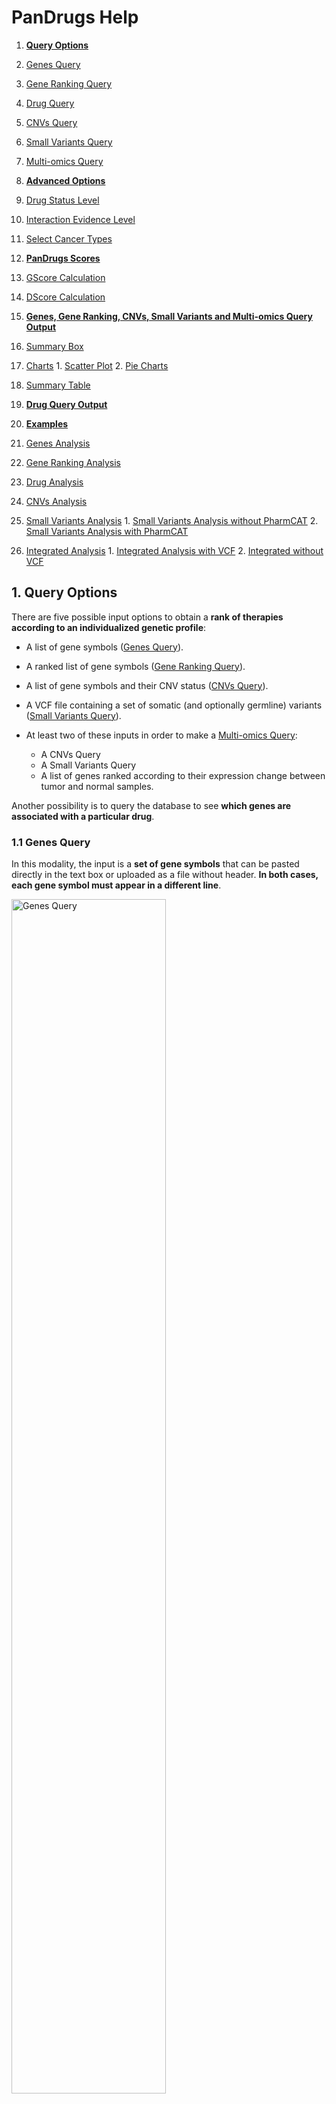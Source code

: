 # PanDrugs Help

1. **[Query Options](#!/help#query-options)**
  1. [Genes Query](#!/help#genes-query)
  2. [Gene Ranking Query](#!/help#gene-ranking-query)
  3. [Drug Query](#!/help#drug-query)
  4. [CNVs Query](#!/help#cnvs-query)
  5. [Small Variants Query](#!/help#vcf-query)
  6. [Multi-omics Query](#!/help#multi-omics-query)

2. **[Advanced Options](#!/help#advanced-options)**
  1. [Drug Status Level](#!/help#drugs-status-level)
  2. [Interaction Evidence Level](#!/help#interaction-evidence-level)
  3. [Select Cancer Types](#!/help#select-cancer-types)

3. **[PanDrugs Scores](#!/help#pandrugs-scores)**
  1. [GScore Calculation](#!/help#gscore-calculation)
  2. [DScore Calculation](#!/help#dscore-calculation)

4. **[Genes, Gene Ranking, CNVs, Small Variants and Multi-omics Query Output](#!/help#genes-gene-rank-cnvs-vcf-and-multi-omics-query-output)**
  1. [Summary Box](#!/help#summary-box)
  2. [Charts](#!/help#drug-status-level)
    1. [Scatter Plot](#!/help#scatter-plot)
    2. [Pie Charts](#!/help#pie-charts)
  2. [Summary Table](#!/help#summary-table)

5. **[Drug Query Output](#!/help#drug-query-output)**

6. **[Examples](#!/help#examples)**
  1. [Genes Analysis](#!/help#examples-genes-query)
  2. [Gene Ranking Analysis](#!/help#examples-gene-ranking-query)
  3. [Drug Analysis](#!/help#examples-drug-query)
  4. [CNVs Analysis](#!/help#examples-cnvs-query)
  5. [Small Variants Analysis](#!/help#examples-vcf-query)
    1. [Small Variants Analysis without PharmCAT](#!/help#examples-vcf-query-no-pharmcat)
    2. [Small Variants Analysis with PharmCAT](#!/help#examples-vcf-query-pharmcat)
  6. [Integrated Analysis](#!/help#examples-integrated-query)
    1. [Integrated Analysis with VCF](#!/help#examples-integrated-query-w-vcf)
    2. [Integrated without VCF](#!/help#examples-integrated-query-wo-vcf)

<!--
7. [DATABASE VERSIONS FOR VCF ANNOTATION](#!/help#database-versions-for-vcf-annotation)
-->

## 1. Query Options<a name="query-options"></a>
There are five possible input options to obtain a **rank of therapies according to an individualized genetic profile**:

  - A list of gene symbols ([Genes Query](#!/help#genes-query)).
  - A ranked list of gene symbols ([Gene Ranking Query](#!/help#gene-ranking-query)).
  - A list of gene symbols and their CNV status ([CNVs Query](#!/help#gene-ranking-query)).
  - A VCF file containing a set of somatic (and optionally germline) variants <!-- corresponding to the GRCh38/hg38 assembly of the human genome -->([Small Variants Query](#!/help#vcf-query)).
  - At least two of these inputs in order to make a [Multi-omics Query](#!/help#multi-omics-query):

    - A CNVs Query
    - A Small Variants Query
    - A list of genes ranked according to their expression change between tumor and normal samples.

Another possibility is to query the database to see **which genes are associated with a particular drug**.

### 1.1 Genes Query<a name="genes-query"></a>
In this modality, the input is a **set of gene symbols** that can be pasted directly in the text box or uploaded as a file without header. **In both cases, each gene symbol must appear in a different line**.

<div style="text-align: left;"><img src="genes-query-01.png" alt="Genes Query" height="70%" width="70%"/>

### 1.2 Gene Ranking Query<a name="gene-ranking-query"></a>
In this query option, it is possible to upload a **ranked list of genes as a [RNK file](https://software.broadinstitute.org/cancer/software/gsea/wiki/index.php/Data_formats#RNK:_Ranked_list_file_format_.28.2A.rnk.29)**.

This file must consist in two tab delimited columns containing gene symbols and the ranking metric, respectively. Each gene symbol must appear in a different line. 

The ranking metric will be scaled between 0 and 1 and will be treated as an user-supplied [GScore]#!/help#gscore), overwritting the precomputed one.

<div style="text-align: left;"><img src="gene-ranking-query-01.png" alt="Gene Ranking Query" height="70%" width="70%"/>

### 1.3 Drug Query<a name="drug-query"></a>
**A single drug** can be queried in order to explore its connection with the genes in the database. PanDrugsdb contains information about drug synonyms. So, as you type a drug name, several suggestions matching your query will appear.

<div style="text-align: left;"><img src="drug-query-01.png" alt="Drug Query" height="70%" width="70%"/>

### 1.4 CNVs Query<a name="cnvs-query"></a>
In this modality, you can upload a **tab delimited** file without headers formed by two columns. The first one must contain a **gene symbol** per line. The second column must indicate the **CNV status** of the correspondind gene (either "AMP" for amplification or "DEL" for deletion). **Diploid genes must not be listed in this file**.

<div style="text-align: left;"><img src="cnvs-query-01.png" alt="CNVs Query" height="70%" width="70%"/>

### 1.5 Small Variants Query<a name="vcf-query"></a>
In this query option, you must upload a **[VCF](https://samtools.github.io/hts-specs/VCFv4.2.pdf)** containing somatic and, optionally, germline variants. <!-- The genomic coordinates in this VCF must correspond to the GRCh38/hg38 assembly of the human genome. -->

**If the input VCF contains germline variants, there is an option to run [PharmCAT](https://pharmcat.org) and include the [Clinical Pharmacogenetics Implementation Consortium (CPIC)](https://cpicpgx.org) drug recommendations in the final drug ranking returned by PanDrugs**. In order to do so, the **input VCF must contain genotype data** with one or two sample columns. These are the two accepted formats:

- A VCF with a **single sample column** containing somatic and germline variants all together. There are not requirements regarding the name of the sample column.
- **Ideally**, a VCF with **two sample columns named "tumor" and "normal"** with the genotypes of the corresponding variant in each sample. Please note that, while the order of the sample columns is indifferent, the names must be strictly "tumor" and "normal".

<div style="text-align: left;"><img src="vcf-query-01.png" alt="Small Variants Query" height="70%" width="70%"/>

To create a new analysis, click on <span style="color:#50AC50">**New variants analysis...**</span> and then select a valid VCF file. You can click on <span style="color:#50AC50">**PharmCAT analysis**</span> and provide a meaningful name for the job. Finally, click on <span style="color:#50AC50">**Submit VCF**</span>.

<div style="text-align: left;"><img src="vcf-query-02.png" alt="New VCF Analysis" height="60%" width="60%"/>

A message indicating that the computation has been successfully submitted will appear. In this message you will get a link in order to follow the computation progress.

<!-- Update image -->
<div style="text-align: left;"><img src="vcf-query-03.png" alt="Small Variants Query Submission Message" height="40%" width="40%"/>

Moreover, if you come back to the <span style="color:#50AC50">**Small Variants**</span> tab or follow the link, you will notice a progress bar associated to your job. As the computation progresses, the completion of the different steps will be indicated in this progress bar.

<!-- Update image -->
<div style="text-align: left;"><img src="vcf-query-04.png" alt="Progress Bar" height="70%" width="70%"/>

During this process, the somatic variants included in the VCF are annotated using Ensembl's [Variant Effect Predictor (VEP)](https://www.ensembl.org/info/docs/tools/vep/index.html) and additional databases. With these annotations, a Variant Score (VScore) is computed for each variant. The final GScore is then calculated as the maximum VScore for the principal transcript of each gene.

If you clicked on <span style="color:#50AC50">**PharmCAT analysis**</span>, the germline variants will be used to query PharmCAT in order to retrieve the CPIC recommendations associated with these variants.

Finally, when the progress bar is complete, you can query PanDrugsdb and obtain a ranking of treatments **tailored to the provided genomics profile**. If you clicked on <span style="color:#50AC50">**PharmCAT analysis**</span>, PanDrugs output will contain CPIC recommendations (if any) for the ranked drugs and a link to PharmCAT's report.

Moreover, it is possible to download a tab delimited file with the annotations for each somatic variant and the corresponding VScore by clicking on <span style="color:#50AC50">**Download VScores**</span> or the PharmCAT report by clicking on <span style="color:#50AC50">**PharmCAT report**</span>.

<!-- Update image -->
<div style="text-align: left;"><img src="vcf-query-05.png" alt="Progress Bar Completed" height="70%" width="70%"/>

If you are logged in PanDrugs, the results of the query will be stored in your personal account. You will be able to access any previous analyses done within the last 6 months and select one of them to make a new query. That is why we encourage you to register [here](https://pandrugs.sing-group.org/#!/login). **Note that the germline variants used to query PharmCAT are deleted immediately and are not stored in our servers**.

### 1.6 Multi-omics Query<a name="multi-omics-query"></a>
You can perform a Multi-omics Query in case you have at least two of these inputs for the same patient:

  - Expression data
  - CNV information
  - A VCF

<div style="text-align: left;"><img src="multi-omics-query-01.png" alt="Multi-omics Query" height="70%" width="70%"/>

In this query option, the expression data can be uploaded as a **[RNK file](https://software.broadinstitute.org/cancer/software/gsea/wiki/index.php/Data_formats#RNK:_Ranked_list_file_format_.28.2A.rnk.29)**.

This file must consist in two tab delimited columns containing gene symbols and the ranking metric, respectively. Each gene symbol must appear in a different line and the ranking metric must reflect the expression change between tumor and normal samples (e.g. a differential expression test statistic).

The files containing CNV information and the VCF must be as detailed in sections [CNVs Query](#!/help#cnvs-query) and [Small Variants Query](#!/help#vcf-query), respectively.

If expression data is available, PanDrugs will compute the 90th percentile of the expression metric and will assign an expression label to each gene in the RNK file:

- **Highly Overexpressed Oncogenes:** Oncogenes with an expression metric above the 90th percentile.
- **Overexpressed:** Genes with an expression metric > 0.
- **Underexpressed:** Genes with an expression metric < 0.
- **Not Expressed:** Genes with no expression information (i.e. genes that appear in any other input).

Then, PanDrugs will query its database with the Highly Overexpressed Oncogenes and/or the genes with known CNV status information, if available. Moreover, if there is a VCF, PanDrugs runs an additional analysis as [detailed before](#!/help#vcf-query).

PanDrugs output will rank all drugs associated with either the Highly Overexpressed Oncogenes, the genes with known CNV status or the genes with somatic alterations. If you clicked on <span style="color:#50AC50">**PharmCAT analysis**</span>, PanDrugs output will contain CPIC recommendations (if any) for the ranked drugs and a link to PharmCAT's report.

## 2. Advanced Options<a name="advanced-options"></a>

Those queries based on genes ([Genes](#!/help#genes-query), [Gene Ranking](#!/help#gene-ranking-query), [CNVs](#!/help#cnvs-query) and [Small Variants](#!/help#vcf-query)) can be adjusted using the panel of advanced options:

<div style="text-align: left;"><img src="advanced-options.png" alt="Advanced Options" height="60%" width="60%"/>

### 2.1 Drug Status Level<a name="drugs-status-level"></a>

Allows to filter therapeutic options according to their approval status for cancer or other pathologies. The options are:

**Cancer:**

- **FDA approved:** FDA approved drugs for cancer treatment.
- **Clinical trials:** Drugs in clinical trials for cancer treatment.

**Other pathologies:**

- **FDA approved:** FDA approved drugs for other conditions or pathologies.
- **Clinical trials:** Drugs in clinical trials for the treatment of other conditions or pathologies.
- **Experimental:** Compounds in pre-clinical phase.

By default, all options are selected so the results include drugs in all the approval status levels.

### 2.2 Interaction Evidence Level<a name="interaction-evidence-level"></a>

Allows to filter therapeutic options according to the type of drug-gene interaction:

- **Direct target <img src="direct-target-interaction.svg" alt="Direct Target" height="25" width="85" style="vertical-align:middle;"/>:** Show drugs that directly target any input gene that contributes to a disease phenotype.

- **Biomarker <img src="biomarker-interaction.svg" alt="Biomarker" height="25" width="85" style="vertical-align:middle;"/>:** Show drugs whose response is associated, based on clinical or pre-clinical evidences, with the genetic status of any input gene.

- **Pathway member <img src="pathway-member-interaction.svg" alt="Pathway Member" height="25" width="135" style="vertical-align:middle;"/>:** Show drugs that target any downstream druggable genes within the pathway of the input genes.

<!-- - **Gene dependency**: Show drugs that target any gene with a genetic dependency on the input genes. -->

By default, all options are selected so the results include all types of drug-gene interactions.

### 2.3 Select Cancer Types<a name="select-cancer-types"></a>

Allows to filter therapeutic options approved for specific cancer types. **Drugs in clinical trials or experimental drugs associated to the input genes will be shown independently of this filter**. If you want your output to only contain approved drugs for the selected cancer types, **you must also filter by FDA approved drugs for cancer** (see [Drug Status Level](#!/help#drugs-status-level) section).

By default, all cancer types are selected.

## 3. PanDrugs Scores<a name="pandrugs-scores"></a>

PanDrugs **ranks the results based on** two scores: the **Gene Score (GScore)** and the **Drug Score (DScore)**.

- The **GScore** measures the **biological relevance of a gene in the tumoral process and its druggability**. It is estimated according to gene essentiality, tumor vulnerability, relevance of the gene in cancer, its druggability level, the biological impact of mutations, the frequency of gene alterations and their clinical implications. The GScore **ranges from 0 to 1**.

- The **DScore** measures the **suitability of the treatment** according to the drug indication and status, type of drug-gene association and curation level of the sources. It **ranges from -1 to 1**, with the negative values corresponding to resistance and the positive values corresponding to sensitivity.

### 3.1 GScore Calculation<a name="gscore-calculation"></a>

PanDrugsdb stores pre-computed GScores for each gene symbol. This score has been calculated according to gene essentiality, tumor vulnerability, relevance of the gene in cancer and its druggability level.

Depending on the type of query, the GScore can suffer modifications:
  
  - **After a Drug Query:** The table shows the pre-computed GScore.

  - **After a Genes or CNVs Query:** The table shows a final GScore for each group of genes. PanDrugs selects the maximum pre-computed GScore among all drug-gene associations for a specific drug.

  - **After a Gene Ranking Query:** The GScore is computed by scaling the ranking metric in the second column between 0 and 1.

  - **After a Small Variants Query:** A Variant Score (VScore) is computed for each variant taking into account their biological impact, their frequency and their clinical implications. The final GScore is then calculated as the maximum VScore for the principal isoform of each gene.

  - **After a Multi-omics Query:** There can be two types of GScores:

    - If the input includes a VCF: The GScores are computed from the VScores as in any other Small Variants Query.
    - If the input incudes a CNV file and/or an expression ranking: The final GScore for the genes with CNVs and/or the Highly Overexpressed Oncogenes is computed as in a CNVs Query.

    If a gene is found in the VCF and any other input file, the GScore computed from VScores has priority over the other GScore.

### 3.2 DScore Calculation<a name="dscore-calculation"></a>

PanDrugsdb stores pre-computed DScores for each drug. This score has been calculated according to the drug indication and approval status, type of drug-gene interaction and drug response.
<!--
<div style="text-align: left;"><img src="pre-computed-dscore.png" alt="Pre-computed DScore" height="70%" width="70%"/>
-->

Depending on the type of query, the DScore can suffer modifications:
  
  - **After a Drug Query:** The table shows the pre-computed DScore.

  - **After any other query:** The table shows a final DScore for each individual drug. PanDrugs selects the maximum pre-computed DScore in absolute value multiplied by its original sign among all drug-gene associations for a specific drug. Then, it modifies this score to account for the approval status of the drug, number of associated genes and their interactions with the drug and curation level of the sources.
  <!--
  <div style="text-align: left;"><img src="final-dscore.png" alt="Collapsed DScore" height="70%" width="70%"/>
  -->

## 4. Genes, Gene Ranking, CNVs, Small Variants and Multi-omics Query Output<a name="genes-gene-rank-cnvs-vcf-and-multi-omics-query-output"></a>

Once the query has been completed, a summary box with the execution details, some plots and a summary table with the drug ranking will appear.

### 4.1 Summary Box<a name="summary-box"></a>

This box details the total number of queried genes as well as the number of genes present and absent in PanDrugsdb. Morever, it specifies the type of query in the title and the [Advanced Options](#!/help#advanced-options) that were selected. If you made a [Small Variants Query](#!/help#vcf-query) with <span style="color:#50AC50">**PharmCAT analysis**</span>, the full PharmCAT's report would be available for download at the summary box.

<!-- Update image -->
<div style="text-align: left;"><img src="summary-box-01.png" alt="Summary Box" height="100%" width="100%"/>

### 4.2 Charts<a name="drug-status-level"></a>

#### 4.2.1 Scatter Plot<a name="scatter-plot"></a>

In this plot, the x and y axes represent the DScore and GScore for each drug, respectively. Positive values of the x axis correspond to sensitivity assignations and negative values represent resistance associations.

The ranked therapies are plotted as points with different shapes, colors and sizes:

- **Shape** indicates the type of drug-gene association.
- **Color** indicates the approval status of the drug.
- **Size** is proportional to the final GScore/DScore ratio.

Moreover, we define two thresholds: DScore = 0.7 and GScore = 0.6 to divide the scatter plot into quadrants. The area above both thresholds is shaded in green and includes the drugs labelled as **Best Therapeutic Candidates**.

You can click and drag the cursor to select any plot region you want to zoom in. In addition, the scatter plot can be printed or downloaded in different formats (PNG, JPEG, PDF or SVG) by clicking on this icon: <img src="download-icon.png" alt="Download Icon" height="15" width="15"/>.

<!-- Update image -->
<div style="text-align: left;"><img src="scatter-plot-01.svg" alt="Scatter Plot" height="80%" width="80%"/>

<!-- Update image -->
<div style="text-align: left;"><img src="scatter-plot-02.svg" alt="Scatter Plot Zoom In" height="80%" width="80%"/>

#### 4.2.2 Pie Charts<a name="pie-charts"></a>

**Drugs by approval status**

This chart shows the percentage of ranked therapies in each approval status group (Approved, Clinical Trials or Experimental).

<div style="text-align: left;"><img src="pie-chart-01.svg" alt="Pie Chart Approval Status" height="70%" width="70%"/>

**Drugs by family**

This chart shows the percentage of ranked therapies that belongs to each drug family.

<div style="text-align: left;"><img src="pie-chart-02.svg" alt="Pie Chart Drug Family" height="70%" width="70%"/>

These two charts can also be printed or downloaded in different formats (PNG, JPEG, PDF or SVG) by clicking on this icon: <img src="download-icon.png" alt="Download Icon" height="18" width="18" style="vertical-align:middle;"/>.

### 4.3 Summary Table<a name="summary-table"></a>

The summary table shows the therapeutic options returned by PanDrugs ranked first by DScore and then by GScore. This table has the following columns:

**1. Gene(s):** Queried genes that have an association with the corresponding drug in PanDrugsdb. Each gene symbol is linked to its page in the [NCBI](https://www.ncbi.nlm.nih.gov/gene).

**2. Drug:** Compound's name. Each drug is linked to its page in [PubChem](https://pubchem.ncbi.nlm.nih.gov).

**3. Interaction:** Drug-gene relationship between the genes and the drug. The value of this column in the collapsed table corresponds to the drug-gene pair with the highest DScore and GScore. Options are:

  - **Direct:** The altered gene is the target or the biomarker of the drug.

    - **Direct target <img src="direct-target-interaction.svg" alt="Direct Target" height="25" width="85" style="vertical-align:middle;"/>**
    - **Biomarker <img src="biomarker-interaction.svg" alt="Biomarker" height="25" width="85" style="vertical-align:middle;"/>**

  - **Indirect:** The drug's target is a gene related to the altered one.

    - **Pathway member<img src="pathway-member-interaction.svg" alt="Pathway Member" height="25" width="135" style="vertical-align:middle;"/>**
    <!-- - Genetic dependency <img src="genetic-dependency-interaction.svg" alt="Genetic Depedency" height="14" width="85"/> -->

**4. Drug status:** Approval status and cancer prescription for the approved drugs.

**5. Type of therapy:** Type of therapy. Only available for drugs approved for cancer treatment. Options are:

  - **Targeted therapy:** Drugs that specifically attack cancer cells.
  - **Chemotherapy:** Drugs that kill fast-growing cells.
  - **Immunotherapy:** Drugs that boost or change how the immune system works in order to fight against cancer.
  - **Antihormone therapy:** Suppression of certain hormones that can prompt or help in the tumor growth.
  - **Photodynamic therapy:** Use of light-sensitive drugs, called photosensitizing agents, along with light to kill cancer cells.

**6. Drug response:** <img src="response-sensitivity.svg" alt="Sensitivity" height="35" width="70" style="vertical-align:middle;"/> or <img src="response-resistance.svg" alt="Resistance" height="35" width="75" style="vertical-align:middle;"/> response, based on the gene alteration. Alerts are included in this area:

  - <img src="response-both.svg" alt="Both" height="35" width="38" style="vertical-align:middle;"/> If there is a predicted <span style="color:#7F0004">Resistance</span> response to a drug based on a particular gene and another gene indicates <span style="color:#2F7658">Sensitivity</span>, that drug will be assigned the label <span style="color:#295876">Both</span> in the Drug response column. These indications should be reviewed to decide drug's suitability for a particular case, as sometimes the <span style="color:#2F7658">Sensitivity</span> or <span style="color:#7F0004">Resistance</span> response is dependent on a particular type of alteration. 
  - <img src="response-alert.svg" alt="Exclamation Mark" height="35" width="35" style="vertical-align:middle;"/> Sometimes, an exclamation mark appears as a warning, indicating that some information based on expert knowledge has to be taken into account.

**7. Family:** Drug family to which the compound belongs to. It is based on the [KEGG's Target-based Classification of Drugs](https://www.genome.jp/kegg-bin/get_htext?br08310.keg) and the [Connectivity Map (CMAP)](https://www.broadinstitute.org/connectivity-map-cmap) classification.

**8. Source(s):** Source(s) where the drug-gene interaction comes from. Each source name links to the original resource. Sources are:

  <!-- Update image -->
  <img src="pandrugs-sources.png" alt="PanDrugs Sources" height="750" width="500" style="horizontal-align:left;"/>

**9. DScore:** Measures the suitability of the treatment. It ranges from -1 to 1, with the negative values corresponding to resistance and the positive values corresponding to sensitivity. For further information, please refer to [DScore Calculation](#!/help#dscore-calculation) section.

**10. GScore:** Measures the biological relevance of the gene in the tumoral process and its druggability. It ranges from 0 to 1. For further information, please refer to [GScore Calculation](#!/help#gscore-calculation) section.

**11. BTC:** The Best Therapeutic Candidates, with DScore > 0.7 and GScore > 0.6, are highlighted with a yellow star <img src="btc.png" alt="Best Therapeutic Candidate" height="35" width="35" style="vertical-align:middle;"/> in the BTC column.
  
**12. PharmCAT:** This column will appear after a [Small Variants Query](#!/help#vcf-query) or a [Multi-omics Query](#!/help#multi-omics-query) with <span style="color:#50AC50">**PharmCAT analysis**</span>. The drugs with CPIC recommendations will be labelled with one of these icons:

  - <img src="strongly-recommended.svg" alt="Strongly Recommended" height="35" width="35" style="vertical-align:middle;"/> **Strongly Recommended:** There is **strong** evidence to **recommend** the administration of this drug according to patient's germline variants.
  - <img src="moderately-recommended.svg" alt="Moderately Recommended" height="35" width="35" style="vertical-align:middle;"/> **Moderately Recommended:** There is **moderate** evidence to **recommend** the administration of this drug according to patient's germline variants.
  - <img src="warning.svg" alt="Warning" height="35" width="35" style="vertical-align:middle;"/> **Warning:** There are **several recommendations** for the same drug-variant association. These indications should be reviewed to decide which recommendation to follow based on the patient's population. 
  - <img src="moderately-not-recommended.svg" alt="Moderately not Recommended" height="35" width="35" style="vertical-align:middle;"/> **Moderately not Recommended:** There is **moderate** evidence to **not recommend** the administration of this drug according to patient's germline variants.
  - <img src="strongly-not-recommended.svg" alt="Strongly not Recommended" height="35" width="35" style="vertical-align:middle;"/> **Strongly not Recommended:** There is **strong** evidence to **not recommend** the administration of this drug according to patient's germline variants.

  All these icons are linked to the corresponding drug section in PharmCAT's report, which further explains the administration recommendation. The full PharmCAT's report can be downloaded from the [summary box](#!/help#summary-box).

**13. SNV:** This column will appear after a [Multi-omics Query](#!/help#multi-omics-query) with a VCF. A drug will be labelled with this icon <img src="small-variants.svg" alt="SNV" height="35" width="35" style="vertical-align:middle;"/> when any of its associated genes presents a somatic variant.

**14. CNV:** This column will appear after a [Multi-omics Query](#!/help#multi-omics-query) with a CNV file. A drug will be labelled with this icon <img src="cnvs.svg" alt="CNV" height="35" width="35" style="vertical-align:middle;"/> when any of its associated genes presents a CNV (either an <span style="color:#FFA42B">Amplification</span> or <span style="color:#6E66D4">Deletion</span>).

**15. Expression:** This column will appear after a [Multi-omics Query](#!/help#multi-omics-query) with expression data. A drug will be labelled with this icon <img src="expression.svg" alt="Expression" height="35" width="35" style="vertical-align:middle;"/> when any of its associated genes is labelled as

  - <img src="highly-overexpressed-oncogene.svg" alt="Highly Overexpressed Oncogene" height="35" width="35" style="vertical-align:middle;"/> Highly Overexpressed Oncogene
  - <img src="overexpressed.svg" alt="Overexpressed" height="35" width="35" style="vertical-align:middle;"/> Overexpressed
  - <img src="underexpressed.svg" alt="Underexpressed" height="35" width="35" style="vertical-align:middle;"/> Underexpressed

Each row has **ADDITIONAL INFORMATION** that can be expanded clicking on the <img src="plus.png" alt="Expand Icon" height="20" width="20" style="vertical-align:middle;"/> button. Columns 6, 8 to 10 and 13 to 15 are further detailed for each gene involved in the drug assignation. Moreover, a new section for each gene is shown on the left. This section contains:

  - A sentence explaining the association between the drug and the gene.

  - The type of drug-gene ineraction for that gene. When this interaction is of type pathway member <img src="pathway-member-interaction.svg" alt="Pathway Member" height="25" width="135" style="vertical-align:middle;"/>, there is a button that shows a pop-up with a summary of the KEGG pathways the gene is involved in. Each pathway name has a link to a KEGG's visualization with the affected and targeted genes highlighted.

  - The type of alteration that drives the sensitivity/resistance response.

  - A link to [PubMed](https://pubmed.ncbi.nlm.nih.gov) and [ClinicalTrials.gov](https://clinicaltrials.gov/ct2/home) with additional information regarding the drug-gene association.

  - **After a [Small Variants Query](#!/help#vcf-query):** Annotations for the variant affecting the gene are provided.

  - **After a [Multi-omics Query](#!/help#multi-omics-query):** A sentence explaning the coherence between the alterations found in the different input files is provided.

## 5. Drug Query Output<a name="drug-query-output"></a>

After doing a drug query to retrieve the genes associated with a particular drug, the result consists in a summary box and a summary table similar to the one returned by other types of queries.

In this case, the summary box details the genes associated with the input drug, according to PanDrugsdb. Morever, it specifies the drug status and type of therapy.

<!-- Update image -->
<div style="text-align: left;"><img src="summary-box-02.png" alt="Summary Box After Drug Query" height="100%" width="100%"/>

In the [summary table](#!/help#summary-table), each row represents a gene associated with the input drug. The reported DScore and GScore are the pre-calculated ones for each drug-gene interaction in the database.

## 6. Examples<a name="examples"></a>

### 6.1. Genes<a name="examples-genes-query"></a>

Load Example 3 from [Genes Query tab](#!/query?tab=genes)

This list contains the genes involved in the PI3K-AKT-mTOR signaling pathway, which plays an important role in proliferation.

<!-- Update image and image name -->
![Genes Query Input](gene-query-example-input.png "Genes query example input")

Do not modify any of the "Advanced Options" and click on the "Query" button.

<u>**Output Interpretation**</u>

In the results page, you will see a summary box with the execution details, some plots and a summary table with the drug ranking (see [Genes, Gene Ranking, CNVs, Small Variants and Multi-omics Query Output](#!/help#genes-gene-rank-cnvs-vcf-and-multi-omics-query-output) section for further details).

Among the Best Therapeutic Candidates, PanDrugs suggests Everolimus and Temsirolimus.

<!-- Update image -->
![Genes Query Scatter Plot](genes-query-output-01.png "Genes query example scatter plot")

If you take a look to the summary table, you will see that these two drugs have the highest DScore and GScore in the ranking. Also, they have multiple associations with several input genes, being the one with the highest DScore and GScore a direct target interaction in both cases. Moreover, Everolimus and Temsirolimus are both targeted therapies approved for cancer and belong to the Serine/threonine kinases and mTOR inhibitor drug families.

<!-- Add image -->
<!-- ![Genes Query Summary Table Collapsed](genes-query-output-02.png "Genes query example summary table collapsed") -->

If you expand Everolimus row by clicking on "+" button you will notice that this drug suggestion is based on:

1. A direct target inhibition: *MTOR*.
2. A pathway member association between *MTOR* and other genes in the input list without entries in PanDrugsdb: *AKT1S1*, *MLST8*, *PDPK1*, *RHEB*, *RICTOR*, *RPTOR*, *TSC1* and *TSC2*.
3. Six response biomarkers: *PIK3CA*, *PTEN*, *TSC2*, *TSC1*, *AKT1* and *AKT2*.

You may also notice an alert in the "Drug response" column that should be considered if *PTEN* was deleted or *MTOR* presented one of the listed variants, since all those alterations are associated with reduced sensitivity to Everolimus.

<!-- Update image and image name -->
![Genes Query Summary Table Expanded](genes-query-output-02.png "Genes query example summary table expanded")

### 6.2. Gene Ranking<a name="examples-gene-ranking-query"></a>

[Load example for a lung adenocarcinoma patient from the TCGA](#!/query?tab=generank)

This example corresponds to patient [TCGA-91-6847](https://www.cbioportal.org/patient?studyId=luad_tcga_pan_can_atlas_2018&caseId=TCGA-91-6847), who harbors an amplification in *EGFR* gene that leads to an increased expression of this gene. The example RNK file contains the top 500 highly expressed genes. The ranking metric in this case is the statistic of the differential expression test.

![Gene Ranking Query Input](gene-ranking-query-input.png "Gene ranking query example input")

Load the RNK file, do not modify any of the "Advanced Options" and click on the "Query" button.

<u>**Output Interpretation**</u>

In the results page, you will see a summary box with the execution details, some plots and a summary table with the drug ranking (see [Genes, Gene Ranking, CNVs, Small Variants and Multi-omics Query Output](#!/help#genes-gene-rank-cnvs-vcf-and-multi-omics-query-output) section for further details).

These results can be interpreted as the ones obtained after a Genes Query, but keep in mind that the GScores are dependent on the ranking metric in the input.

For this example, PanDrugs does not find Best Therapeutic Candidates. This means that there is no approved drug associated to any of the top 500 highly expressed genes in this cancer patient.

<!-- Update image -->
![Gene Ranking Query Scatter Plot](gene-ranking-query-output-01.png "Gene query example scatter plot")

If we order the summary table by descending DScore, one of the candidate therapies proposed by PanDrugs is Paclitaxel (DScore = 0.995), an drug approved for lung cancer treatment.

<!-- Update image -->
![Gene Ranking Query Summary Table Collapsed](gene-ranking-query-output-02.png "Gene ranking query example summary table collapsed")

Note that the "Drug response" column shows the label "Both". If you expand Paclitaxel's row, you will realise that some input genes, when mutated, may trigger sensitivity whereas others may confer resistance to this drug. Among the later we can find *EGFR*, the gene that is amplified and highly expressed in this cancer patient.

<!-- Update image and image name -->
![Gene Ranking Query Summary Table Expanded](gene-ranking-query-output-03.png "Gene ranking query example summary table expanded")

Also, other treatments based on pathway members are suggested, as Imatinib and Bosutinib that targets downstream proteins to EGFR, gene that is altered in the patient and that is causing an increased expression in the tumor.

### 6.3. Drug<a name="examples-drug-query"></a>

[Query Palbociclib](#!/query?tab=drugs)

Palbociclib is a targeted therapy approved in the treatment of breast cancer.

<!-- Update image -->
![Drug Query](drug-query-input.png "Drug query example input")

Click on the "Query" button.

<u>**Output Interpretation**</u>

In the results page, you will see a summary box and a summary table similar to the one returned by other types of queries (see [Drug Query Output](#!/help#drug-query-output) section for further details).

<!-- Update image -->
![Drug Query Summary Box](drug-query-output-01.png "Drug query example summary box")

In the summary table, each row represents a gene associated with Palbociclib. We can observe examples for each one of the drug-gene interaction categories:

- **Direct targets:** Such as *CDK6* or *CDK4*.
- **Biomarkers:** Such as *CDKN2A*, whose alterations are associated to sensitivity; or *CCNE1*, whose amplification and overexpression is associated to resistance to Palbociclib.
- **Pathway members:** Such as *CCND1*, *CCNE1*, *CDKN2A*, *CDKN2B* and *RB1*, which are downstream the direct target *CDK4*.

<!-- Update image -->
![Drug Query Summary Table](drug-query-output-02.png "Drug query example summary table")

### 6.4 CNVs<a name="examples-cnvs-query"></a>

[Load example for a breast invasive carcinoma patient from the TCGA]()

This example corresponds to patient [TCGA-D8-A1JD](https://www.cbioportal.org/patient?studyId=brca_tcga&caseId=TCGA-D8-A1JD), who harbors a deletion in *BRCA2* gene that leads to a decreased expression of this gene. The example file contains all the CNVs detected for this patient.

<!-- Add image -->
<!-- ![CNVs Query Input](cnvs-query-input.png "CNVs query example input") -->

Load the example file, do not modify any of the "Advanced Options" and click on the "Query" button.

<u>**Output Interpretation**</u>

In the results page, you will see a summary box with the execution details, some plots and a summary table with the drug ranking (see [Genes, Gene Ranking, CNVs, Small Variants and Multi-omics Query Output](#!/help#genes-gene-rank-cnvs-vcf-and-multi-omics-query-output) section for further details).

These results can be interpreted as the ones obtained after a Genes Query.

For this example...

### 6.5. Small Variants Analysis<a name="examples-vcf-query"></a>

#### 6.5.1 Small Variants Analysis without PharmCAT<a name="examples-vcf-query-no-pharmcat"></a>

[Load example for a colon cancer patient]()

This example corresponds to a colon cancer patient who harbors an alteration in *PIK3CA* gene (p.His1047Arg). The example VCF contains patient's somatic variants as well as made up germline variants to simulate how PharmCAT analysis would enrich the final drug ranking in a real case scenario.

This example corresponds to patient [TCGA-D8-A1JD](https://www.cbioportal.org/patient?studyId=brca_tcga&caseId=TCGA-D8-A1JD), who harbors alterations in *PIK3CA* gene. The example VCF contains patient's somatic variants as well as made up germline variants to simulate how PharmCAT analysis would enrich the final drug ranking in a real case scenario.

<!-- Update image -->
![Small Variants Query Input](vcf-query-input-01.png "Small variants query example input")

First, load the VCF, do not click on "PharmCAT analysis" and click on the "Submit VCF" button. 

If you come back to the <span style="color:blue">**Small Variants**</span> tab, you will notice a progress bar associated to your job. As the computation progresses, the completion of the different steps will be indicated in this progress bar. In this example, PanDrugs will annotate the somatic variants and compute GScores from VScores. For more details, please refer to the [Small Variants Query](#!/help#vcf-query) section.

When the progress bar is complete, do not modify any of the "Advanced Options" and click on the "Query with affected genes" button. Please note that at this point it is also possible to download a tab delimited file with the annotations for each somatic variant and the corresponding VScore by clicking on "Download VScores".

<!-- Update image -->
![Small Variants Query](vcf-query-input-02.png "Small variants query example")

<u>**Output interpretation**</u>

In the results page, you will see a summary box with the execution details, some plots and a summary table with the drug ranking (see [Genes, Gene Ranking, CNVs, Small Variants and Multi-omics Query Output](#!/help#genes-gene-rank-cnvs-vcf-and-multi-omics-query-output) section for further details).

These results can be interpreted as the ones obtained after a Genes Query, but keep in mind that these GScores also take into account the biological impact, the frequency and the clinical implications of the somatic variants in the VCF.

For this example, PanDrugs finds several Best Therapeutic Candidates.

<!-- Update image -->
![Small Variants Query Scatter Plot](vcf-query-output-01.png "Small variants query example scatter plot")

Among the suggested treatments, there are some approved drugs for colon cancer, such as Regorafenib (DScore = 0.942), Irinotecan (DScore = 0.833) or Capecitabine (DScore = 0.822). All these drugs have an equal GScore = 0.748. 

Note that the "Drug response" column shows the label "Both" for Regorafenib and Capecitabine. If you expand these two rows, you will realise that there are some genes that, when mutated, may confer resistance to the corresponding drug. At the bottom of each uncollapsed drug-gene association you will find the somatic variant that has been called and its annotations:

- For Regorafenib, the mutation that confers resistance is p.Arg505Cys, where as the one present in the patient is p.Ser582Leu. So, in principle, the tumor should not develop resistance to the drug.

<!-- Update image -->
![Small Variants Query Regorafenib Expanded)](vcf-query-output-02.png "Small variants query example regorafenib expanded")

- For Capecitabine, on the other hand, there is no information about the specific mutation that confers resistance to the drug. So it may be safer to avoid this drug.

<!-- Update image -->
![Small Variants Query Capecitabine Expanded)](vcf-query-output-03.png "Small variants query example capecitabine expanded")

If you are interested in a drug repurposing approach, you may want to consider
Copanlisib, a therapy that is approved for blood cancer and that specifically targets *PIK3CA*, which is altered in this patient.

#### 6.5.1 Small Variants Analysis with PharmCAT<a name="examples-vcf-query-pharmcat"></a>

Let's enrich the output of the [Analysis without PharmCAT](#!/help#examples-vcf-query-no-pharmcat) with CPIC recommendations. [Load example for a breast invasive carcinoma patient from the TCGA.]()

<!-- Create image -->
![Small Variants Query with PharmCAT Input](vcf-query-input-03.png "Small variants query with PharmCAT example input")

Again, load the VCF, but this time click on "PharmCAT analysis" and the "Submit VCF" button. 

PanDrugs will annotate the somatic variants and compute GScores from VScores. In addition, PanDrugs will query PharmCAT with the germline variants in order to retrieve the CPIC recommendations for the drugs shown in the final ranking. For more details, please refer to the [Small Variants Query](#!/help#vcf-query) section.

When the progress bar is complete, do not modify any of the "Advanced Options" and click on the "Query with affected genes" button. Please note that at this point it is also possible to download a tab delimited file with the annotations for each somatic variant and the corresponding VScore by clicking on "Download VScores".

<!-- Create image -->
![Small Variants Query with PharmCAT](vcf-query-input-04.png "Small variants query with PharmCAT example")

<u>**Output interpretation**</u>

The results page will look exactly the same as the the output of the [Analysis without PharmCAT](#!/help#examples-vcf-query-no-pharmcat). However, the summary table will show an additional column named "PharmCAT".

Please, take a look at the three Best Therapeutic Candidates approved for colon cancer that we were inspecting before (Regorafenib, Irinotecan and Capecitabine).  There is a PharmCAT label next to Capecitabine which indicates that this patient has germline variants that are associated with Adverse Drug Reactions to this drug. If you click on the icon, you will be redirected to this drug's section in PharmCAT's report, which further explains the administration recommendation. 

<!-- Create image -->
![Small Variants Query with PharmCAT Capecitabine Collapsed)](vcf-query-output-05.png "Small variants query with PharmCAT example capecitabine collapsed")

Moreover, The full PharmCAT's report can be downloaded from the summary box at the top of the page.

<!-- Create image -->
![Small Variants Query with PharmCAT Summary Box](vcf-query-input-06.png "Small variants query with PharmCAT example summary box")

### 6.6. Integrated Analysis<a name="examples-integrated-query"></a>

For this example, we are using small variant, CNV and expression data from patient [TCGA-D8-A1JD](https://www.cbioportal.org/patient?studyId=brca_tcga&caseId=TCGA-D8-A1JD). This patient harbors alterations in *PIK3CA* gene and a deletion in *BRCA2* gene that leads to a decreased expression of this gene. 

We have already analyzed CNV data from this patient in [CNVs Analysis](#!/help#examples-cnvs-query) section, but in this example we will show how PanDrugs results can be expanded using different omics data from the same patient.

#### 6.6.1 Integrated Analysis with VCF<a name="examples-integrated-query-w-vcf"></a>

**Important:** For running an Integrated Query with a VCF you must be [registered](https://pandrugs.sing-group.org/#!/login).

[Load example for a breast invasive carcinoma patient from the TCGA.]()

The example VCF contains patient's somatic variants without any germline alteration, so in this example we cannot select "PharmCAT analysis".

<!-- Create image -->
![Integrated Query with VCF Input](integrated-query-input-01.png "Integrated query with VCF example input")

First, click on "I have a VCF". If you are logged in, you will be able to select any of the VCFs that you have previously annotated. These annotations are stored in your personal account up to 6 months, so they can be queried many times.

As this is a new analysis, please go to the Small Variants Query tab and load the VCF as indicated in section [Small Variants Analysis without PharmCAT](#!/help#examples-vcf-query-no-pharmcat). Please, **do not** click on "PharmCAT analysis". Once the progress bar is complete, return to the Integrated Query tab.

Select the VCF you just annotated from the list and upload both the example CNV and expression RNK files. Keep in mind that you can choose just one of them, but we want to show you how a complete Integrated Analysis looks like.

Finally, do not modify any of the "Advanced Options" and click on the "Query" button.

<u>**Output Interpretation**</u>

In the results page, you will see a summary box with the execution details, some plots and a summary table with the drug ranking (see [Genes, Gene Ranking, CNVs, Small Variants and Multi-omics Query Output](#!/help#genes-gene-rank-cnvs-vcf-and-multi-omics-query-output) section for further details).

These results can be interpreted as the ones obtained after a Genes Query, but keep in mind that the GScores have been computed in two ways:

- For the genes in the CNV file or the Highly Overexpressed Oncogenes found in the RNK file, the GScores are the pre-computed ones. These scores have been calculated according to gene essentiality, tumor vulnerability, relevance of the gene in cancer and its druggability level.

- For the somatic variants found in the VCF, the GScores also take into account the biological impact, the frequency and the clinical implications of these variants.

If a gene is found in the VCF and any other input file, the GScore computed from VScores has priority over the pre-computed GScore.

#### 6.6.2 Integrated Analysis without VCF<a name="examples-integrated-query-wo-vcf"></a>

[Load example for a breast invasive carcinoma patient from the TCGA.]()

<!-- Create image -->
![Integrated Query without VCF Input](integrated-query-input-02.png "Integrated query without VCF example input")

First, do not click on "I have a VCF". Then, upload both the example CNV and expression RNK files.

Finally, do not modify any of the "Advanced Options" and click on the "Query" button.

<u>**Output Interpretation**</u>

In the results page, you will see a summary box with the execution details, some plots and a summary table with the drug ranking (see [Genes, Gene Ranking, CNVs, Small Variants and Multi-omics Query Output](#!/help#genes-gene-rank-cnvs-vcf-and-multi-omics-query-output) section for further details).

These results can be interpreted as the ones obtained after a Genes Query.

<!-- 
## 7. Database versions for VCF annotation <a name="database-versions-for-vcf-annotation"></a>

**Variant Effect Predictor** Ensembl Release 90

**COSMIC** Release v84 for HG19 assembly

**Pfam** 31.0

**UniProt** Release 2018_02

**InterPro** 66.0

**ClinVar** Release 2018_02

**Cancer Gene Census for Cosmic** v84

**APPRIS** (gencode19/ensembl74)

**KEGG** Release 85.1
-->
